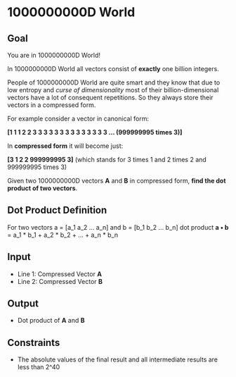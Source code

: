 # 1000000000D World

## Goal

You are in 1000000000D World!

In 1000000000D World all vectors consist of **exactly** one billion integers.

People of 1000000000D World are quite smart and they know that due to low
entropy and _curse of dimensionality_ most of their billion-dimensional vectors
have a lot of consequent repetitions. So they always store their vectors in a
compressed form.

For example consider a vector in canonical form:

**[1 1 1 2 2 3 3 3 3 3 3 3 3 3 3 3 3 3 3 ... (999999995 times 3)]**

In **compressed form** it will become just:

**[3 1 2 2 999999995 3]** (which stands for 3 times 1 and 2 times 2 and
999999995 times 3)

Given two 1000000000D vectors **A** and **B** in compressed form, **find the
dot product of two vectors**.

## Dot Product Definition

For two vectors a = [a_1 a_2 ... a_n] and b = [b_1 b_2 ... b_n] dot product
**a • b** = a_1 \* b_1 + a_2 \* b_2 + ... + a_n \* b_n

## Input

-   Line 1: Compressed Vector **A**
-   Line 2: Compressed Vector **B**

## Output

-   Dot product of **A** and **B**

## Constraints

-   The absolute values of the final result and all intermediate results are
    less than 2^40

